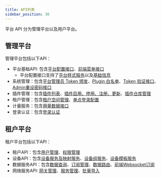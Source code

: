 ```yaml
---
title: API列表
sidebar_position: 30
---
```


平台 API 分为管理平台以及用户平台。

## 管理平台

管理平台包括以下API：

- 平台基础API: 包含[平台配置接口](./rudder/tag.md#config)、[前端菜单接口](./rudder/tag.md#entry)
  - 平台配置接口支持了[平台样式服务](./appendix/console.md#system-theme)以及[基础信息](./appendix/console.md#system-config)
- 系统管理：包含[平台管理员 Token 颁发](./rudder/tag.md#Oauth2)、[Plugin 白名单](./rudder/tag.md#Oauth2)、[Token 验证接口](./rudder/tag.md#Oauth2)、[Admin重设密码接口](./rudder/tag.md#Oauth2)
- 插件管理：包含[插件列表](./rudder/tag.md#Plugin)、[插件启用、停用、注册、更新](./rudder/tag.md#Plugin)、[插件仓库管理](./rudder/tag.md#Repo)
- 租户管理：包含[租户空间管理](./rudder/tag.md#Tenant)、[单点登录配置](./rudder/tag.md#RBAC)
- 计量服务：包含[用量数据接口](./rudder/tag.md#profile)
- 登录认证：包含[登录认证](./rudder/tag.md#authentication)

## 租户平台

租户平台包括以下API：

- 租户API：包含[用户管理](./rudder/tag.md#Tenant)、[权限管理](./rudder/tag.md#RBAC)
- 设备API：包含[设备服务及映射服务](./device/tag.md#device)、[设备组服务](./device/tag.md#group)、[设备模板服务](./device/tag.md#template)
- 数据服务API：包含[数据查询](./core_broker/tag.md#subscribe)、[订阅管理](./core_broker/tag.md#subscribe)、[数据路由](./rule_manager/tag.md#Rule)、[前端Websocket订阅](./appendix/websocket.md#sequence)
- 网络服务API: [网关管理](./fluxswitch/tag.md#Clien)、[服务管理](./fluxswitch/tag.md#Proxy)、[批量导入](./fluxswitch/tag.md#Tools)
